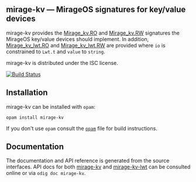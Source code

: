 ## mirage-kv — MirageOS signatures for key/value devices

mirage-kv provides the [Mirage_kv.RO][ro] and [Mirage_kv.RW][rw]
signatures the MirageOS key/value devices should implement. In addition,
[Mirage_kv_lwt.RO][ro-lwt] and [Mirage_kv_lwt.RW][rw-lwt] are provided where
`io` is constrained to `Lwt.t` and `value` to `string`.

mirage-kv is distributed under the ISC license.

[ro]: https://mirage.github.io/mirage-kv/mirage-kv/Mirage_kv/module-type-RO/index.html
[rw]: https://mirage.github.io/mirage-kv/mirage-kv/Mirage_kv/module-type-RW/index.html
[ro-lwt]: https://mirage.github.io/mirage-kv/mirage-kv-lwt/Mirage_kv_lwt/index.html#module-type-RO
[rw-lwt]: https://mirage.github.io/mirage-kv/mirage-kv-lwt/Mirage_kv_lwt/index.html#module-type-RW

[![Build Status](https://travis-ci.org/mirage/mirage-kv.svg?branch=master)](https://travis-ci.org/mirage/mirage-kv)

## Installation

mirage-kv can be installed with `opam`:

    opam install mirage-kv

If you don't use `opam` consult the [`opam`](opam) file for build
instructions.

## Documentation

The documentation and API reference is generated from the source
interfaces. API docs for both [mirage-kv][doc-mirage-kv] and
[mirage-kv-lwt][doc-mirage-kv-lwt] can be consulted online or via `odig
doc mirage-kv`.

[doc-mirage-kv]: http://docs.mirage.io/mirage-kv/
[doc-mirage-kv-lwt]: http://docs.mirage.io/mirage-kv-lwt/
